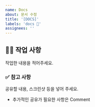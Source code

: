 ```yaml
---
name: Docs
about: 문서 수정
title: '[DOCS]'
labels: 'docs 📝'
assignees: ''
---
```


## 👩‍💻 작업 사항

작업한 내용을 적어주세요.

### ✅ 참고 사항

공유할 내용, 스크린샷 등을 넣어 주세요.

- 추가적인 공유가 필요한 사항은 Comment
